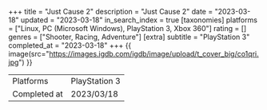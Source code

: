 +++
title = "Just Cause 2"
description = "Just Cause 2"
date = "2023-03-18"
updated = "2023-03-18"
in_search_index = true
[taxonomies]
platforms = ["Linux, PC (Microsoft Windows), PlayStation 3, Xbox 360"]
rating = []
genres = ["Shooter, Racing, Adventure"]
[extra]
subtitle = "PlayStation 3"
completed_at = "2023-03-18"
+++
{{ image(src="https://images.igdb.com/igdb/image/upload/t_cover_big/co1qri.jpg") }}

|              |            |
| ------------ | ---------- |
| Platforms    | PlayStation 3 |
| Completed at | 2023/03/18 |

